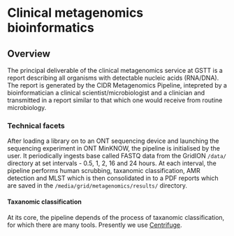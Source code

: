 # Clinical metagenomics bioinformatics

## Overview
The principal deliverable of the clinical metagenomics service at GSTT is a report describing all organisms with detectable nucleic acids (RNA/DNA). The report is generated by the CIDR Metagenomics Pipeline, intepreted by a bioinformatician a clinical scientist/microbiologist and a clinician and transmitted in a report similar to that which one would receive from routine microbiology. 

### Technical facets
After loading a library on to an ONT sequencing device and launching the sequencing experiment in ONT MinKNOW, the pipeline is initialised by the user.  It periodically ingests base called FASTQ data from the GridION ```/data/``` directory at set intervals - 0.5, 1, 2, 16 and 24 hours. At each interval, the pipeline performs human scrubbing, taxanomic classification, AMR detection and MLST which is then consolidated in to a PDF reports which are saved in the ```/media/grid/metagenomics/results/``` directory.

#### Taxanomic classification
At its core, the pipeline depends of the process of taxanomic classification, for which there are many tools. Presently we use [Centrifuge](https://ccb.jhu.edu/software/centrifuge/manual.shtml). 